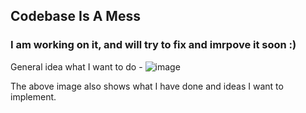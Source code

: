 ## Codebase Is A Mess
### I am working on it, and will try to fix and imrpove it soon :)

General idea what I want to do -
![image](https://github.com/user-attachments/assets/ff771c27-d18d-4f26-9f5a-c6ae1b2e05dd)

The above image also shows what I have done and ideas I want to implement.
